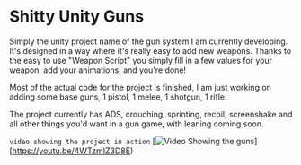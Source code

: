 # Shitty Unity Guns

Simply the unity project name of the gun system I am currently developing. It's designed in a way where it's really easy to add new weapons. Thanks to the easy to use "Weapon Script" you simply fill in a few values for your weapon, add your animations, and you're done!

Most of the actual code for the project is finished, I am just working on adding some base guns, 1 pistol, 1 melee, 1 shotgun, 1 rifle.

The project currently has ADS, crouching, sprinting, recoil, screenshake and all other things you'd want in a gun game, with leaning coming soon. 


```video showing the project in action```
[![Video Showing the guns](https://media.discordapp.net/attachments/821903622275203073/1174534121263992882/0P9hT9S.png?ex=6567f124&is=65557c24&hm=c1419397c3a75b96fd871b60d9c52a0eadb99b2216ee13f557f5fec5ff54d4e7&=&width=1238&height=701)][https://youtu.be/4WTzmIZ3D8E)
